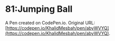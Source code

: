 # 81:Jumping Ball

A Pen created on CodePen.io. Original URL: [https://codepen.io/KhalidMesbah/pen/abyWVYQ](https://codepen.io/KhalidMesbah/pen/abyWVYQ).


